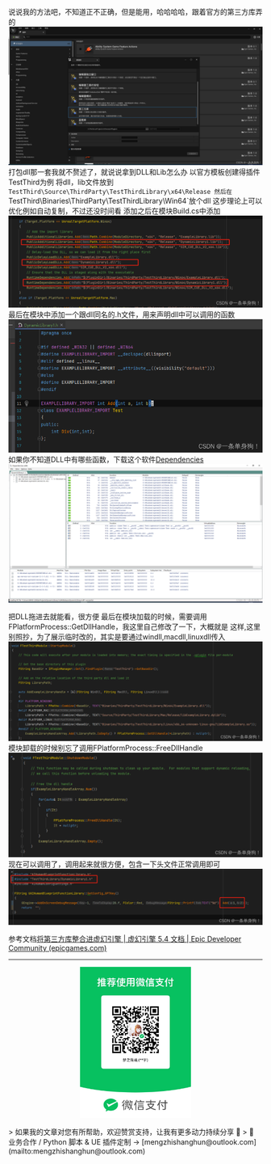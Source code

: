 说说我的方法吧，不知道正不正确，但是能用，哈哈哈哈，跟着官方的第三方库弄的
![](https://raw.githubusercontent.com/mengzhishanghun/mengzhishanghun/main/Blog/Assets/00-%E9%99%84%E4%BB%B6%E8%B5%84%E6%BA%90/%E5%9B%BE%E7%89%87/Pasted%20image%2020240523184325.png)
打包dll那一套我就不赘述了，就说说拿到DLL和Lib怎么办
以官方模板创建得插件TestThird为例
将dll，lib文件放到`TestThird\Source\ThirdParty\TestThirdLibrary\x64\Release
然后在`TestThird\Binaries\ThirdParty\TestThirdLibrary\Win64`放个dll
这步理论上可以优化例如自动复制，不过还没时间看
添加之后在模块Build.cs中添加
![](https://raw.githubusercontent.com/mengzhishanghun/mengzhishanghun/main/Blog/Assets/00-%E9%99%84%E4%BB%B6%E8%B5%84%E6%BA%90/%E5%9B%BE%E7%89%87/Pasted%20image%2020240523184539.png)
最后在模块中添加一个跟dll同名的.h文件，用来声明dll中可以调用的函数
![](https://raw.githubusercontent.com/mengzhishanghun/mengzhishanghun/main/Blog/Assets/00-%E9%99%84%E4%BB%B6%E8%B5%84%E6%BA%90/%E5%9B%BE%E7%89%87/Pasted%20image%2020240523184544.png)
如果你不知道DLL中有哪些函数，下载这个软件[Dependencies](https://github.com/lucasg/Dependencies)
![](https://raw.githubusercontent.com/mengzhishanghun/mengzhishanghun/main/Blog/Assets/00-%E9%99%84%E4%BB%B6%E8%B5%84%E6%BA%90/%E5%9B%BE%E7%89%87/Pasted%20image%2020240523184622.png)

把DLL拖进去就能看，很方便
最后在模块加载的时候，需要调用FPlatformProcess::GetDllHandle，我这里自己修改了一下，大概就是
这样,这里别照抄，为了展示临时改的，其实是要通过windll,macdll,linuxdll传入
![](https://raw.githubusercontent.com/mengzhishanghun/mengzhishanghun/main/Blog/Assets/00-%E9%99%84%E4%BB%B6%E8%B5%84%E6%BA%90/%E5%9B%BE%E7%89%87/Pasted%20image%2020240523184647.png)
模块卸载的时候别忘了调用FPlatformProcess::FreeDllHandle
![](https://raw.githubusercontent.com/mengzhishanghun/mengzhishanghun/main/Blog/Assets/00-%E9%99%84%E4%BB%B6%E8%B5%84%E6%BA%90/%E5%9B%BE%E7%89%87/Pasted%20image%2020240523184654.png)
现在可以调用了，调用起来就很方便，包含一下头文件正常调用即可
![](https://raw.githubusercontent.com/mengzhishanghun/mengzhishanghun/main/Blog/Assets/00-%E9%99%84%E4%BB%B6%E8%B5%84%E6%BA%90/%E5%9B%BE%E7%89%87/Pasted%20image%2020240523184659.png)

参考文档[将第三方库整合进虚幻引擎 | 虚幻引擎 5.4 文档 | Epic Developer Community (epicgames.com)](https://dev.epicgames.com/documentation/zh-cn/unreal-engine/integrating-third-party-libraries-into-unreal-engine)

---

<p align="center">
  <img src="https://raw.githubusercontent.com/mengzhishanghun/mengzhishanghun/main/PayCodes/WeChatPay.jpg" width="220"/>
</p>
> 如果我的文章对您有所帮助，欢迎赞赏支持，让我有更多动力持续分享 🙏   
> 💼 业务合作 / Python 脚本 & UE 插件定制 → [mengzhishanghun@outlook.com](mailto:mengzhishanghun@outlook.com)